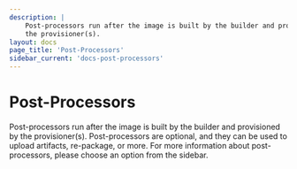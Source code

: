 ```yaml
---
description: |
    Post-processors run after the image is built by the builder and provisioned by
    the provisioner(s).
layout: docs
page_title: 'Post-Processors'
sidebar_current: 'docs-post-processors'
---
```


# Post-Processors

Post-processors run after the image is built by the builder and provisioned by
the provisioner(s). Post-processors are optional, and they can be used to upload
artifacts, re-package, or more. For more information about post-processors,
please choose an option from the sidebar.
